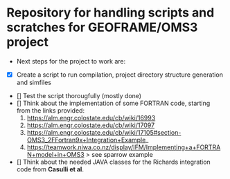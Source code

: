 Repository for handling scripts and scratches for GEOFRAME/OMS3 project
=======================================================================

* Next steps for the project to work are:
- [x] Create a script to run compilation, project directory structure generation and simfiles
- [] Test the script thorougfully (mostly done)
- [] Think about the implementation of some FORTRAN code, starting from the links provided:
	1. https://alm.engr.colostate.edu/cb/wiki/16993
	2. https://alm.engr.colostate.edu/cb/wiki/17097
	3. https://alm.engr.colostate.edu/cb/wiki/17105#section-OMS3_2FFortran9x+Integration+Example_
	4. https://teamwork.niwa.co.nz/display/IFM/Implementing+a+FORTRAN+model+in+OMS3 > see sparrow example
- [] Think about the needed JAVA classes for the Richards integration code from **Casulli et al**.
